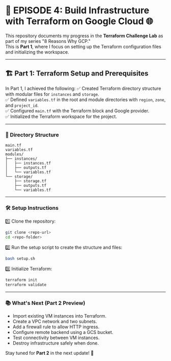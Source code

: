 # 🚀 EPISODE 4: Build Infrastructure with Terraform on Google Cloud 🌐

This repository documents my progress in the **Terraform Challenge Lab** as part of my series "8 Reasons Why GCP."  
This is **Part 1**, where I focus on setting up the Terraform configuration files and initializing the workspace.

---

## 🏗️ Part 1: Terraform Setup and Prerequisites

In Part 1, I achieved the following:
✅ Created Terraform directory structure with modular files for `instances` and `storage`.  
✅ Defined `variables.tf` in the root and module directories with `region`, `zone`, and `project_id`.  
✅ Configured `main.tf` with the Terraform block and Google provider.  
✅ Initialized the Terraform workspace for the project.

---

### 📁 Directory Structure
```
main.tf
variables.tf
modules/
├── instances/
│   ├── instances.tf
│   ├── outputs.tf
│   └── variables.tf
└── storage/
    ├── storage.tf
    ├── outputs.tf
    └── variables.tf
```

---

### 🛠️ Setup Instructions

1️⃣ Clone the repository:
```bash
git clone <repo-url>
cd <repo-folder>
```

2️⃣ Run the setup script to create the structure and files:
```bash
bash setup.sh
```

3️⃣ Initialize Terraform:
```bash
terraform init
terraform validate
```

---

### 📚 What's Next (Part 2 Preview)
- Import existing VM instances into Terraform.
- Create a VPC network and two subnets.
- Add a firewall rule to allow HTTP ingress.
- Configure remote backend using a GCS bucket.
- Test connectivity between VM instances.
- Destroy infrastructure safely when done.

Stay tuned for **Part 2** in the next update! 🚀

